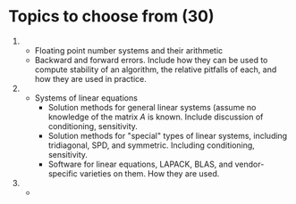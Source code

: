 # Topics to choose from (30)

1. 
	* Floating point number systems and their arithmetic
	* Backward and forward errors. Include how they can be used to compute stability of an algorithm, the relative pitfalls of each, and how they are used in practice.

2. 
	* Systems of linear equations
		* Solution methods for general linear systems (assume no knowledge of the matrix $A$ is known. Include discussion of conditioning, sensitivity.
		* Solution methods for "special" types of linear systems, including tridiagonal, SPD, and symmetric. Including conditioning, sensitivity.
		* Software for linear equations, LAPACK, BLAS, and vendor-specific varieties on them. How they are used. 

3.
	* 
